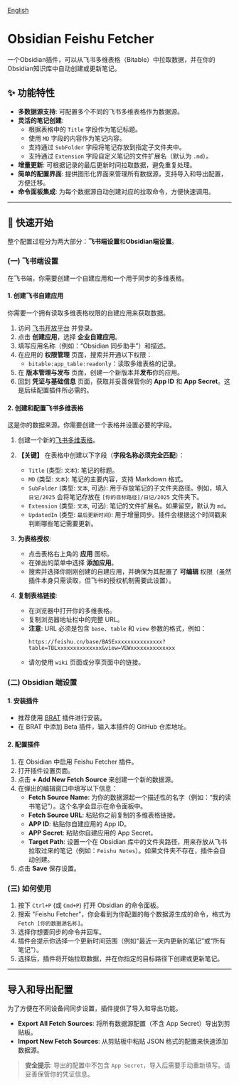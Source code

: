 [English](./README.md)

# Obsidian Feishu Fetcher

一个Obsidian插件，可以从飞书多维表格（Bitable）中拉取数据，并在你的Obsidian知识库中自动创建或更新笔记。

## ✨ 功能特性

-   **多数据源支持**: 可配置多个不同的飞书多维表格作为数据源。
-   **灵活的笔记创建**:
    -   根据表格中的 `Title` 字段作为笔记标题。
    -   使用 `MD` 字段的内容作为笔记内容。
    -   支持通过 `SubFolder` 字段将笔记存放到指定子文件夹中。
    -   支持通过 `Extension` 字段自定义笔记的文件扩展名（默认为 `.md`）。
-   **增量更新**: 可根据记录的最后更新时间拉取数据，避免重复处理。
-   **简单的配置界面**: 提供图形化界面来管理所有数据源，支持导入和导出配置，方便迁移。
-   **命令面板集成**: 为每个数据源自动创建对应的拉取命令，方便快速调用。

---

## 🚀 快速开始

整个配置过程分为两大部分：**飞书端设置**和**Obsidian端设置**。

### (一) 飞书端设置

在飞书端，你需要创建一个自建应用和一个用于同步的多维表格。

#### 1. 创建飞书自建应用

你需要一个拥有读取多维表格权限的自建应用来获取数据。

1.  访问 [飞书开放平台](https://open.feishu.cn/app) 并登录。
2.  点击 **创建应用**，选择 **企业自建应用**。
3.  填写应用名称（例如：“Obsidian 同步助手”）和描述。
4.  在应用的 **权限管理** 页面，搜索并开通以下权限：
    -   `bitable:app_table:readonly`：读取多维表格的记录。
5.  在 **版本管理与发布** 页面，创建一个新版本并**发布**你的应用。
6.  回到 **凭证与基础信息** 页面，获取并妥善保管你的 **App ID** 和 **App Secret**。这是后续配置插件所必需的。

#### 2. 创建和配置飞书多维表格

这是你的数据来源。你需要创建一个表格并设置必要的字段。

1.  创建一个新的[飞书多维表格](https://feishu.cn/base)。
2.  **【关键】** 在表格中创建以下字段（**字段名称必须完全匹配**）：
    -   `Title` (类型: `文本`): 笔记的标题。
    -   `MD` (类型: `文本`): 笔记的主要内容，支持 Markdown 格式。
    -   `SubFolder` (类型: `文本`, 可选): 用于存放笔记的子文件夹路径。例如，填入 `日记/2025` 会将笔记存放在 `[你的目标路径]/日记/2025` 文件夹下。
    -   `Extension` (类型: `文本`, 可选): 笔记的文件扩展名。如果留空，默认为 `md`。
    -   `UpdatedIn` (类型: `最后更新时间`): 用于增量同步。插件会根据这个时间戳来判断哪些笔记需要更新。

3.  **为表格授权**:
    -   点击表格右上角的 **应用** 图标。
    -   在弹出的菜单中选择 **添加应用**。
    -   搜索并选择你刚刚创建的自建应用，并确保为其配置了 **可编辑** 权限（虽然插件本身只需读取，但飞书的授权机制需要此设置）。

4.  **复制表格链接**:
    -   在浏览器中打开你的多维表格。
    -   复制浏览器地址栏中的完整 URL。
    -   **注意**: URL 必须是包含 `base`、`table` 和 `view` 参数的格式，例如：
        ```
        https://feishu.cn/base/BASExxxxxxxxxxxxxxx?table=TBLxxxxxxxxxxxxxx&view=VEWxxxxxxxxxxxxxx
        ```
    -   请勿使用 `wiki` 页面或分享页面中的链接。

### (二) Obsidian 端设置

#### 1. 安装插件

-   推荐使用 [BRAT](https://github.com/TfTHacker/obsidian42-brat) 插件进行安装。
-   在 BRAT 中添加 Beta 插件，输入本插件的 GitHub 仓库地址。

#### 2. 配置插件

1.  在 Obsidian 中启用 Feishu Fetcher 插件。
2.  打开插件设置页面。
3.  点击 **+ Add New Fetch Source** 来创建一个新的数据源。
4.  在弹出的编辑窗口中填写以下信息：
    -   **Fetch Source Name**: 为你的数据源起一个描述性的名字（例如：“我的读书笔记”）。这个名字会显示在命令面板中。
    -   **Fetch Source URL**: 粘贴你之前复制的多维表格链接。
    -   **APP ID**: 粘贴你自建应用的 App ID。
    -   **APP Secret**: 粘贴你自建应用的 App Secret。
    -   **Target Path**: 设置一个在 Obsidian 库中的文件夹路径，用来存放从飞书拉取过来的笔记（例如：`Feishu Notes`）。如果文件夹不存在，插件会自动创建。
5.  点击 **Save** 保存设置。

### (三) 如何使用

1.  按下 `Ctrl+P` (或 `Cmd+P`) 打开 Obsidian 的命令面板。
2.  搜索 "Feishu Fetcher"，你会看到为你配置的每个数据源生成的命令，格式为 `Fetch [你的数据源名称]`。
3.  选择你想要同步的命令并回车。
4.  插件会提示你选择一个更新时间范围（例如“最近一天内更新的笔记”或“所有笔记”）。
5.  选择后，插件将开始拉取数据，并在你指定的目标路径下创建或更新笔记。

---

## 导入和导出配置

为了方便在不同设备间同步设置，插件提供了导入和导出功能。

-   **Export All Fetch Sources**: 将所有数据源配置（不含 App Secret）导出到剪贴板。
-   **Import New Fetch Sources**: 从剪贴板中粘贴 JSON 格式的配置来快速添加数据源。

> **安全提示**: 导出的配置中不包含 `App Secret`，导入后需要手动重新填写。请妥善保管你的凭证信息。